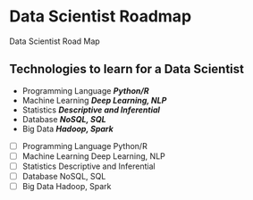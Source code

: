 # Data Scientist Roadmap

Data Scientist Road Map

## Technologies to learn for a Data Scientist 
 - Programming Language ***Python/R***
 - Machine Learning ***Deep Learning, NLP***
 - Statistics ***Descriptive and Inferential***
 - Database ***NoSQL, SQL***
 - Big Data ***Hadoop, Spark***

- [ ] Programming Language Python/R 
- [ ] Machine Learning Deep Learning, NLP 
- [ ] Statistics Descriptive and Inferential 
- [ ] Database NoSQL, SQL 
- [ ] Big Data Hadoop, Spark 
